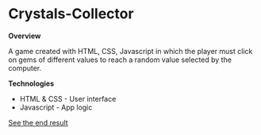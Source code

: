# Crystals-Collector

**Overview**

A game created with HTML, CSS, Javascript in which the player must click on gems of different values to reach a random value selected by the computer.

**Technologies**
  * HTML & CSS - User interface 
  * Javascript - App logic

[See the end result](https://ichumats22.github.io/Crystals-Collector/)
